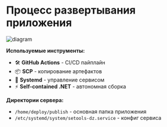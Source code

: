 # Процесс развертывания приложения

![diagram](https://github.com/user-attachments/assets/4de04c50-3edb-4057-9563-7cedf0de6f3c)

**Используемые инструменты:**
- 🛠️ **GitHub Actions** - CI/CD пайплайн
- 📦 **SCP** - копирование артефактов
- 🔄 **Systemd** - управление сервисом
- ⚡ **Self-contained .NET** - автономная сборка

**Директории сервера:**
- `/home/deploy/publish` - основная папка приложения
- `/etc/systemd/system/setools-dz.service` - конфиг сервиса  
